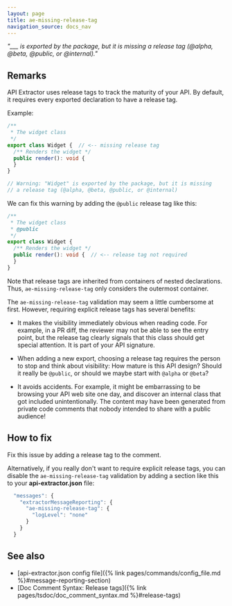 ```yaml
---
layout: page
title: ae-missing-release-tag
navigation_source: docs_nav
---
```


*"___ is exported by the package, but it is missing a release tag (@alpha, @beta, @public, or @internal)."*

## Remarks

API Extractor uses release tags to track the maturity of your API.  By default, it requires every exported
declaration to have a release tag.

Example:

```ts
/**
 * The widget class
 */
export class Widget {  // <-- missing release tag
  /** Renders the widget */
  public render(): void {
  }
}

// Warning: "Widget" is exported by the package, but it is missing
// a release tag (@alpha, @beta, @public, or @internal)
```

We can fix this warning by adding the `@public` release tag like this:

```ts
/**
 * The widget class
 * @public
 */
export class Widget {
  /** Renders the widget */
  public render(): void {  // <-- release tag not required
  }
}
```

Note that release tags are inherited from containers of nested declarations.  Thus, `ae-missing-release-tag` only
considers the outermost container.

The `ae-missing-release-tag` validation may seem a little cumbersome at first. However, requiring explicit release tags
has several benefits:

- It makes the visibility immediately obvious when reading code. For example, in a PR diff, the reviewer may
  not be able to see the entry point, but the release tag clearly signals that this class should get special
  attention. It is part of your API signature.

- When adding a new export, choosing a release tag requires the person to stop and think about visibility:  How mature
  is this API design?  Should it really be `@public`, or should we maybe start with `@alpha` or `@beta`?

- It avoids accidents.  For example, it might be embarrassing to be browsing your API web site one day, and
  discover an internal class that got included unintentionally. The content may have been generated from private
  code comments that nobody intended to share with a public audience!

## How to fix

Fix this issue by adding a release tag to the comment.

Alternatively, if you really don't want to require explicit release tags, you can disable the `ae-missing-release-tag`
validation by adding a section like this to your **api-extractor.json** file:

```js
  "messages": {
    "extractorMessageReporting": {
      "ae-missing-release-tag": {
        "logLevel": "none"
      }
    }
  }
```


## See also

- [api-extractor.json config file]({% link pages/commands/config_file.md %}#message-reporting-section)
- [Doc Comment Syntax: Release tags]({% link pages/tsdoc/doc_comment_syntax.md %}#release-tags)
